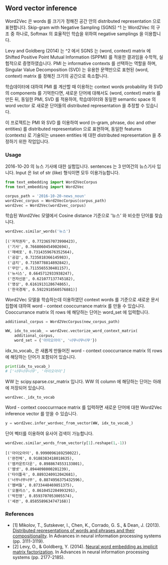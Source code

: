 ## Word vector inference

Word2Vec 은 words 를 크기가 정해진 공간 안의 distributed representation 으로 표현합니다. Skip-gram with Negative Sampling (SGNS) ^1 는 Word2Vec 의 구조 중 하나로, Softmax 의 효율적인 학습을 위하여 negative samplings 을 이용합니다.

Levy and Goldberg (2014) 는 ^2 에서 SGNS 는 (word, context) matrix 에 Shifted Positive Point Mutual Information (SPPMI) 를 적용한 결과임을 수학적, 실험적으로 증명하였습니다. PMI 는 informative contexts 를 선택하는 역할을 하며, Singular Value Decomposition (SVD) 는 유용한 문맥만으로 표현된 (word, context) matrix 를 정해진 크기의 공간으로 축소합니다.

학습데이터에 대하여 PMI 를 계산할 때 이용하는 context words probability 와 SVD 의 components 를 기억한다면, 새로운 단어에 대해서도 (word, context) matrix 를 만든 뒤, 동일한 PMI, SVD 를 적용하여, 학습데이터와 동일한 semantic space 의 word vector 로 새로운 단어들의 distributed representation 을 추정할 수 있습니다.

이 프로젝트는 PMI 와 SVD 를 이용하여 word (n-gram, phrase, doc and other entities) 를 distributed representation 으로 표현하며, 동일한 features (contexts) 로 기술되는 unseen entities 에 대한 distributed representation 을 추정하기 위한 작업입니다.


### Usage

2016-10-20 의 뉴스 기사에 대한 실험입니다. sentences 는 3 만여건의 뉴스기사 입니다. Input 은 list of str (like) 형식이면 모두 이용가능합니다.

```python
from text_embedding import Word2VecCorpus
from text_embedding import Word2Vec

corpus_path = '2016-10-20-news_noun'
word2vec_corpus = Word2VecCorpus(corpus_path)
word2vec = Word2Vec(word2vec_corpus)
```

학습된 Word2Vec 모델에서 Cosine distance 기준으로 '뉴스' 와 비슷한 단어를 찾습니다.

```python
word2vec.similar_words('뉴스')
```

    [('저작권자', 0.7723657073990423),
     ('기사', 0.7668060454902694),
     ('재배포', 0.7314359676352564),
     ('공감', 0.7235818366145983),
     ('금지', 0.7150778814892842),
     ('무단', 0.7115565530481157),
     ('뉴시스', 0.6645712933938247),
     ('전자신문', 0.621077137745182),
     ('영상', 0.6161913128674865),
     ('한국경제', 0.5922918560576881)]

Word2Vec 모델을 학습하는데 이용하였던 context words 를 기준으로 새로운 문서 집합에 대하여 word - context cooccurrance matrix 를 만들 수 있습니다. Cooccurrance matrix 의 rows 에 해당하는 단어는 word_set 에 입력합니다.

```python
additional_corpus = Word2VecCorpus(new_corpus_path)

WW, idx_to_vocab_ = word2vec.vectorize_word_context_matrix(
    additional_corpus,
    word_set = {'아이오아이', '너무너무너무'})
```

idx_to_vocab_ 은 새롭게 만들어진 word - context cooccurrance matrix 의 rows 에 해당하는 단어가 포함되어 있습니다.

```python
print(idx_to_vocab_)
# ['너무너무너무', '아이오아이']
```

WW 는 scipy.sparse.csr_matrix 입니다. WW 의 column 에 해당하는 단어는 아래에 저장되어 있습니다.

```python
word2vec._idx_to_vocab
```

Word - context cooccurrnace matrix 를 입력하면 새로운 단어에 대한 Word2Vec inference vector 를 얻을 수 있습니다.

```python
y = word2vec.infer_wordvec_from_vector(WW, idx_to_vocab_)
```

단어 벡터를 이용하여 유사어 검색이 가능합니다.

```python
word2vec.similar_words_from_vector(y[1].reshape(1,-1))
```

    [('아이오아이', 0.9990096169250022),
     ('완전체', 0.9188383418018635),
     ('엠카운트다운', 0.8988674553133801),
     ('엠넷', 0.8944098000201239),
     ('타이틀곡', 0.8893240912042681),
     ('너무너무너무', 0.8874956375432596),
     ('멤버들', 0.8733448469851375),
     ('오블리스', 0.8610452204993291),
     ('박진영', 0.8593707053005574),
     ('세븐', 0.8585589634747168)]


### References
- [1] Mikolov, T., Sutskever, I., Chen, K., Corrado, G. S., & Dean, J. (2013). [Distributed representations of words and phrases and their compositionality][word2vec]. In Advances in neural information processing systems (pp. 3111-3119).
- [2] Levy, O., & Goldberg, Y. (2014). [Neural word embedding as implicit matrix factorization][wordpmi]. In Advances in neural information processing systems (pp. 2177-2185).

[word2vec]: http://papers.nips.cc/paper/5021-distributed-representations-of-words-andphrases
[wordpmi]: http://papers.nips.cc/paper/5477-neural-word-embedding-as-implicit-matrix-factorization
